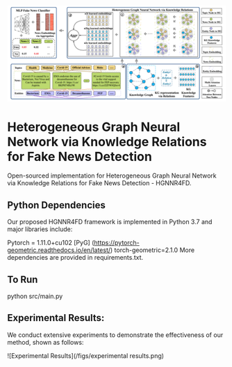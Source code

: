 ![HGNNR4FD's framework](/figs/Framework.png)
# Heterogeneous Graph Neural Network via Knowledge Relations for Fake News Detection
Open-sourced implementation for Heterogeneous Graph Neural Network via Knowledge Relations for Fake News Detection - HGNNR4FD.

## Python Dependencies
Our proposed HGNNR4FD framework is implemented in Python 3.7 and major libraries include:

Pytorch = 1.11.0+cu102
[PyG] (https://pytorch-geometric.readthedocs.io/en/latest/) torch-geometric=2.1.0
More dependencies are provided in requirements.txt.

## To Run
python src/main.py

## Experimental Results:
We conduct extensive experiments to demonstrate the effectiveness of our method, shown as follows:

![Experimental Results](/figs/experimental results.png)

